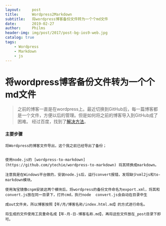```yaml
---
layout:     post
title:      Wordpress2Markdown
subtitle:   将wordpress博客备份文件转为一个个md文件
date:       2019-02-27
author:     Philms
header-img: img/post/2017/post-bg-ios9-web.jpg
catalog: true
tags:
    - Wordpress
    - Markdown
    - js
---
```


# 将wordpress博客备份文件转为一个个md文件

>之前的博客一直是在wordpress上。最近切换到GitHub后，每一篇博客都是一个文件，方便以后的管理。但是如何将之前的博客导入到GitHub成了困难。
>经过百度，找到了[解决方法](https://segmentfault.com/q/1010000007307027)。

#### 主要步骤

    将Wordpress的博客文件导出，这个我之前已经导出了备份；


    使用node.js的 [wordpress-to-markdown](https://github.com/ytechie/wordpress-to-markdown) 将其转换成markdown。

    注意我是在Windows平台做的，安装node.js后，运行convert报错，发现缺少xml2js和to-markdown模块。

    使用淘宝镜像cnpm安装这两个模块后，将wordpress的备份文件命名为export.xml，将其和convert.js放在同一目录下，打开cmd，执行node  convert.js会自动在目录中生

    成out文件夹，所以博客按照【年/月/博客名称/index.html.md】的方式进行命名。

    将生成的文件使用工具重命名成【年-月-日-博客名称.md】，再将这些文件放在_post目录下即可。
